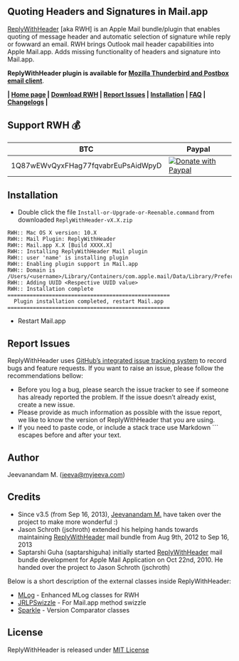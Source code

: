 Quoting Headers and Signatures in Mail.app
------------------------------------------

[ReplyWithHeader][2] [aka RWH] is an Apple Mail bundle/plugin that enables quoting of message header and automatic selection of signature while reply or fowward an email. RWH brings Outlook mail header capabilities into Apple Mail.app. Adds missing functionality of headers and signature into Mail.app.

**ReplyWithHeader plugin is available for [Mozilla Thunderbird and Postbox email client][11]**.

**|  [Home page][2]  |  [Download RWH][5]  |  [Report Issues][8]  |  [Installation][9]  |  [FAQ][7]  |  [Changelogs][10]  |**

Support RWH :moneybag:
----------------

BTC | Paypal 
--- | ---
1Q87wEWvQyxFHag77fqvabrEuPsAidWpyD | [![Donate with Paypal](https://www.paypalobjects.com/webstatic/en_US/btn/btn_donate_pp_142x27.png)](https://www.paypal.com/cgi-bin/webscr?cmd=_donations&amp;business=QWMZG74FW4QYC&amp;lc=US&amp;item_name=Jeevanandam%20M%2e&amp;item_number=ReplyWithHeader&amp;currency_code=USD&amp;bn=PP%2dDonationsBF%3abtn_donateCC_LG%2egif%3aNonHosted)

Installation
------------

* Double click the file `Install-or-Upgrade-or-Reenable.command` from downloaded `ReplyWithHeader-vX.X.zip`
<pre><code>RWH:: Mac OS X version: 10.X
RWH:: Mail Plugin: ReplyWithHeader
RWH:: Mail.app X.X [Build XXXX.X]
RWH:: Installing ReplyWithHeader Mail plugin
RWH:: user 'name' is installing plugin
RWH:: Enabling plugin support in Mail.app
RWH:: Domain is /Users/&lt;username>/Library/Containers/com.apple.mail/Data/Library/Preferences/com.apple.mail.plist
RWH:: Adding UUID &lt;Respective UUID value>
RWH:: Installation complete
===================================================
  Plugin installation completed, restart Mail.app  
===================================================</code></pre>
* Restart Mail.app

Report Issues
-------------
ReplyWithHeader uses [GitHub’s integrated issue tracking system][3] to record bugs and feature requests. If you want to raise an issue, please follow the recommendations bellow:

* Before you log a bug, please search the issue tracker to see if someone has already reported the problem. If the issue doesn’t already exist, create a new issue.
* Please provide as much information as possible with the issue report, we like to know the version of ReplyWithHeader that you are using.
* If you need to paste code, or include a stack trace use Markdown ``` escapes before and after your text.

Author
------
Jeevanandam M. (jeeva@myjeeva.com)

Credits
-------
* Since v3.5 (from Sep 16, 2013), [Jeevanandam M.][6] have taken over the project to make more wonderful :)
* Jason Schroth (jschroth) extended his helping hands towards maintaining [ReplyWithHeader][2] mail bundle from Aug 9th, 2012 to Sep 16, 2013
* Saptarshi Guha (saptarshiguha) initially started [ReplyWithHeader][2] mail bundle development for Apple Mail Application on Oct 22nd, 2010. He handed over the project to Jason Schroth (jschroth)
 
Below is a short description of the external classes inside ReplyWithHeader:
* [MLog][12] - Enhanced MLog classes for RWH
* [JRLPSwizzle][13] - For Mail.app method swizzle
* [Sparkle][14] - Version Comparator classes

License
-------
ReplyWithHeader is released under [MIT License][4]


[1]: http://myjeeva.com
[2]: http://myjeeva.com/replywithheader
[3]: https://github.com/jeevatkm/ReplyWithHeader/issues
[4]: https://github.com/jeevatkm/ReplyWithHeader/blob/master/ReplyWithHeader/LICENSE.txt
[5]: https://www.macupdate.com/app/mac/49256/replywithheader
[6]: https://github.com/jeevatkm
[7]: http://myjeeva.com/replywithheader#faq
[8]: #report-issues
[9]: #installation
[10]: http://myjeeva.com/replywithheader-change-log.html
[11]: http://myjeeva.com/replywithheader-mozilla
[12]: http://borkware.com/rants/agentm/mlog/
[13]: http://rentzsch.com
[14]: https://github.com/sparkle-project/Sparkle
